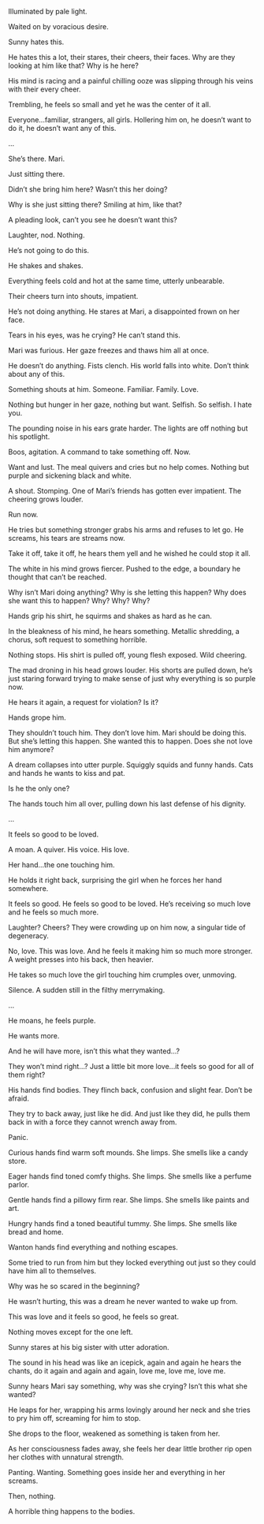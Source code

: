 Illuminated by pale light.

Waited on by voracious desire.

Sunny hates this.

He hates this a lot, their stares, their cheers, their faces. Why are they looking at him like that? Why is he here? 

His mind is racing and a painful chilling ooze was slipping through his veins with their every cheer.

Trembling, he feels so small and yet he was the center of it all.

Everyone...familiar, strangers, all girls. Hollering him on, he doesn’t want to do it, he doesn’t want any of this.

…

She’s there. Mari.

Just sitting there.

Didn’t she bring him here? Wasn’t this her doing?

Why is she just sitting there? Smiling at him, like that?

A pleading look, can’t you see he doesn’t want this?

Laughter, nod. Nothing.

He’s not going to do this.

He shakes and shakes. 

Everything feels cold and hot at the same time, utterly unbearable.

Their cheers turn into shouts, impatient.

He’s not doing anything. He stares at Mari, a disappointed frown on her face.

Tears in his eyes, was he crying? He can’t stand this.

Mari was furious. Her gaze freezes and thaws him all at once.

He doesn’t do anything. Fists clench. His world falls into white. Don’t think about any of this.

Something shouts at him. Someone. Familiar. Family. Love.

Nothing but hunger in her gaze, nothing but want. Selfish. So selfish. I hate you.

The pounding noise in his ears grate harder. The lights are off nothing but his spotlight.

Boos, agitation. A command to take something off. Now.

Want and lust. The meal quivers and cries but no help comes. Nothing but purple and sickening black and white.

A shout. Stomping. One of Mari’s friends has gotten ever impatient. The cheering grows louder.

Run now.

He tries but something stronger grabs his arms and refuses to let go. He screams, his tears are streams now.

Take it off, take it off, he hears them yell and he wished he could stop it all.

The white in his mind grows fiercer. Pushed to the edge, a boundary he thought that can’t be reached.

Why isn’t Mari doing anything? Why is she letting this happen? Why does she want this to happen? Why? Why? Why?

Hands grip his shirt, he squirms and shakes as hard as he can.

In the bleakness of his mind, he hears something. Metallic shredding, a chorus, soft request to something horrible.

Nothing stops. His shirt is pulled off, young flesh exposed. Wild cheering.

The mad droning in his head grows louder. His shorts are pulled down, he’s just staring forward trying to make sense of just why everything is so purple now.

He hears it again, a request for violation? Is it?

Hands grope him.

They shouldn’t touch him. They don’t love him. Mari should be doing this. But she’s letting this happen. She wanted this to happen. Does she not love him anymore?

A dream collapses into utter purple. Squiggly squids and funny hands. Cats and hands he wants to kiss and pat.

Is he the only one?

The hands touch him all over, pulling down his last defense of his dignity.

…

It feels so good to be loved.

A moan. A quiver. His voice. His love. 

Her hand...the one touching him.

He holds it right back, surprising the girl when he forces her hand somewhere.

It feels so good. He feels so good to be loved. He’s receiving so much love and he feels so much more.

Laughter? Cheers? They were crowding up on him now, a singular tide of degeneracy.

No, love. This was love. And he feels it making him so much more stronger. A weight presses into his back, then heavier.

He takes so much love the girl touching him crumples over, unmoving.

Silence. A sudden still in the filthy merrymaking.

…

He moans, he feels purple.

He wants more.

And he will have more, isn’t this what they wanted…?

They won’t mind right…? Just a little bit more love...it feels so good for all of them right?

His hands find bodies. They flinch back, confusion and slight fear. Don’t be afraid.

They try to back away, just like he did. And just like they did, he pulls them back in with a force they cannot wrench away from.

Panic. 

Curious hands find warm soft mounds. She limps. She smells like a candy store.

Eager hands find toned comfy thighs. She limps. She smells like a perfume parlor.

Gentle hands find a pillowy firm rear. She limps. She smells like paints and art.

Hungry hands find a toned beautiful tummy. She limps. She smells like bread and home.

Wanton hands find everything and nothing escapes.

Some tried to run from him but they locked everything out just so they could have him all to themselves.

Why was he so scared in the beginning? 

He wasn’t hurting, this was a dream he never wanted to wake up from.

This was love and it feels so good, he feels so great.


Nothing moves except for the one left.

Sunny stares at his big sister with utter adoration.

The sound in his head was like an icepick, again and again he hears the chants, do it again and again and again, love me, love me, love me.

Sunny hears Mari say something, why was she crying? Isn’t this what she wanted?

He leaps for her, wrapping his arms lovingly around her neck and she tries to pry him off, screaming for him to stop.

She drops to the floor, weakened as something is taken from her.

As her consciousness fades away, she feels her dear little brother rip open her clothes with unnatural strength.

Panting. Wanting. Something goes inside her and everything in her screams.

Then, nothing. 

A horrible thing happens to the bodies.